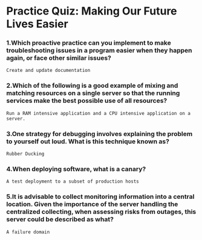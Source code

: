 
# Practice Quiz: Making Our Future Lives Easier

### 1.Which proactive practice can you implement to make troubleshooting issues in a program easier when they happen again, or face other similar issues?

    Create and update documentation

### 2.Which of the following is a good example of mixing and matching resources on a single server so that the running services make the best possible use of all resources?

    Run a RAM intensive application and a CPU intensive application on a server.

### 3.One strategy for debugging involves explaining the problem to yourself out loud. What is this technique known as?

    Rubber Ducking

### 4.When deploying software, what is a canary?

    A test deployment to a subset of production hosts

### 5.It is advisable to collect monitoring information into a central location. Given the importance of the server handling the centralized collecting, when assessing risks from outages, this server could be described as what?

    A failure domain
